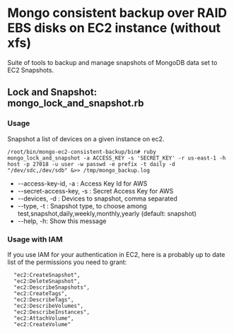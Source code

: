 # Mongo consistent backup over RAID EBS disks on EC2 instance (without xfs)

Suite of tools to backup and manage snapshots of MongoDB data set to EC2 Snapshots.

## Lock and Snapshot: mongo_lock_and_snapshot.rb

### Usage

Snapshot a list of devices on a given instance on ec2.

```shell
/root/bin/mongo-ec2-consistent-backup/bin# ruby mongo_lock_and_snapshot -a ACCESS_KEY -s 'SECRET_KEY' -r us-east-1 -h host -p 27018 -u user -w passwd -e prefix -t daily -d "/dev/sdc,/dev/sdb" &>> /tmp/mongo_backup.log
```

* --access-key-id, -a :   Access Key Id for AWS
* --secret-access-key, -s :   Secret Access Key for AWS
* --devices, -d :   Devices to snapshot, comma separated
* --type, -t :   Snapshot type, to choose among test,snapshot,daily,weekly,monthly,yearly (default: snapshot)
* --help, -h:   Show this message

### Usage with IAM

If you use IAM for your authentication in EC2, here is a probably up to date list of the permissions you need to grant:

```
  "ec2:CreateSnapshot",
  "ec2:DeleteSnapshot",
  "ec2:DescribeSnapshots",
  "ec2:CreateTags",
  "ec2:DescribeTags",
  "ec2:DescribeVolumes",
  "ec2:DescribeInstances",
  "ec2:AttachVolume",
  "ec2:CreateVolume"
```
